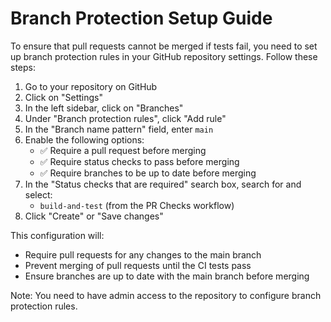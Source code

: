 # Branch Protection Setup Guide

To ensure that pull requests cannot be merged if tests fail, you need to set up branch protection rules in your GitHub repository settings. Follow these steps:

1. Go to your repository on GitHub
2. Click on "Settings"
3. In the left sidebar, click on "Branches"
4. Under "Branch protection rules", click "Add rule"
5. In the "Branch name pattern" field, enter `main`
6. Enable the following options:
   - ✅ Require a pull request before merging
   - ✅ Require status checks to pass before merging
   - ✅ Require branches to be up to date before merging
7. In the "Status checks that are required" search box, search for and select:
   - `build-and-test` (from the PR Checks workflow)
8. Click "Create" or "Save changes"

This configuration will:
- Require pull requests for any changes to the main branch
- Prevent merging of pull requests until the CI tests pass
- Ensure branches are up to date with the main branch before merging

Note: You need to have admin access to the repository to configure branch protection rules.